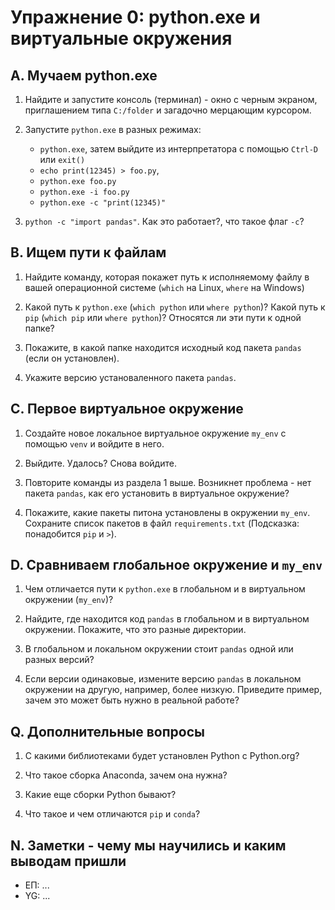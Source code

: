 # Упражнение 0: python.exe и виртуальные окружения

## A. Мучаем python.exe

1. Найдите и запустите консоль (терминал) - окно с черным экраном,
   приглашением типа `C:/folder` и загадочно мерцающим курсором.

2. Запустите `python.exe` в разных режимах:

   - `python.exe`, затем выйдите из интерпретатора с помощью `Ctrl-D` или `exit()`
   - `echo print(12345) > foo.py`,
   - `python.exe foo.py`
   - `python.exe -i foo.py`
   - `python.exe -c "print(12345)"`

3. `python -c "import pandas"`. Как это работает?, что такое флаг `-c`?


## B. Ищем пути к файлам

1. Найдите команду, которая покажет путь к исполняемому файлу в вашей операционной системе (`which` на Linux, `where` на Windows)

2. Какой путь к `python.exe` (`which python` или `where python`)? Какой путь к `pip` (`which pip` или `where python`)? Относятся ли эти пути к одной папке?

3. Покажите, в какой папке находится исходный код пакета `pandas` (если он установлен).

4. Укажите версию установаленного пакета `pandas`.

## С. Первое виртуальное окружение

1. Создайте новое локальное виртуальное окружение `my_env` с помощью `venv` и войдите в него.

2. Выйдите. Удалось? Снова войдите.

3. Повторите команды из раздела 1 выше. Возникнет проблема - нет пакета `pandas`, как его установить в виртуальное окружение?

4. Покажите, какие пакеты питона установлены в окружении `my_env`. Сохраните список пакетов в файл `requirements.txt`
   (Подсказка: понадобится `pip` и `>`).

## D. Сравниваем глобальное окружение и `my_env`

1. Чем отличается пути к `python.exe` в глобальном и в виртуальном окружении (`my_env`)?

2. Найдите, где находится код `pandas` в глобальном и в виртуальном окружении.
   Покажите, что это разные директории.

3. В глобальном и локальном окружении стоит `pandas` одной или разных версий?

4. Если версии одинаковые, измените версию `pandas` в локальном окружении на другую, например,
   более низкую. Приведите пример, зачем это может быть нужно в реальной работе?

## Q. Дополнительные вопросы

1. С какими библиотеками будет установлен Python с Python.org?

2. Что такое сборка Anaconda, зачем она нужна?

3. Какие еще сборки Python бывают?

4. Что такое и чем отличаются `pip` и `conda`?

## N. Заметки - чему мы научились и каким выводам пришли

- ЕП: ...
- YG: ...
